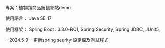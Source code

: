 專案：植物類商品銷售網站demo

使用語言：
Java SE 17

使用框架：
Spring Boot : 3.3.0-RC1,
Spring Security,
Spring JDBC,
JUnit5,

--2024.5.9--
更新spring seurity 設定檔及測試程式
